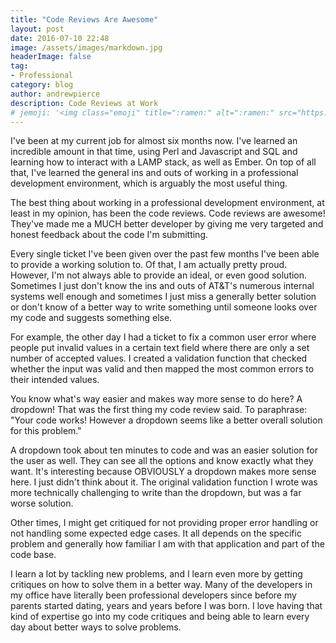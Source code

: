 ```yaml
---
title: "Code Reviews Are Awesome"
layout: post
date: 2016-07-10 22:48
image: /assets/images/markdown.jpg
headerImage: false
tag:
- Professional
category: blog
author: andrewpierce
description: Code Reviews at Work
# jemoji: '<img class="emoji" title=":ramen:" alt=":ramen:" src="https://assets.github.com/images/icons/emoji/unicode/1f35c.png" height="20" width="20" align="absmiddle">'
---
```



I've been at my current job for almost six months now. I've learned an incredible amount in that time, using Perl and Javascript and SQL and learning how to interact with a LAMP stack, as well as Ember. On top of all that, I've learned the general ins and outs of working in a professional development environment, which is arguably the most useful thing.

The best thing about working in a professional development environment, at least in my opinion, has been the code reviews. Code reviews are awesome! They've made me a MUCH better developer by giving me very targeted and honest feedback about the code I'm submitting.

Every single ticket I've been given over the past few months I've been able to provide a working solution to. Of that, I am actually pretty proud. However, I'm not always able to provide an ideal, or even good solution. Sometimes I just don't know the ins and outs of AT&T's numerous internal systems well enough and sometimes I just miss a generally better solution or don't know of a better way to write something until someone looks over my code and suggests something else.

For example, the other day I had a ticket to fix a common user error where people put invalid values in a certain text field where there are only a set number of accepted values. I created a validation function that checked whether the input was valid and then mapped the most common errors to their intended values.

You know what's way easier and makes way more sense to do here? A dropdown! That was the first thing my code review said. To paraphrase: "Your code works! However a dropdown seems like a better overall solution for this problem."

A dropdown took about ten minutes to code and was an easier solution for the user as well. They can see all the options and know exactly what they want. It's interesting because OBVIOUSLY a dropdown makes more sense here. I just didn't think about it. The original validation function I wrote was more technically challenging to write than the dropdown, but was a far worse solution.

Other times, I might get critiqued for not providing proper error handling or not handling some expected edge cases. It all depends on the specific problem and generally how familiar I am with that application and part of the code base.

I learn a lot by tackling new problems, and I learn even more by getting critiques on how to solve them in a better way. Many of the developers in my office have literally been professional developers since before my parents started dating, years and years before I was born. I love having that kind of expertise go into my code critiques and being able to learn every day about better ways to solve problems.

